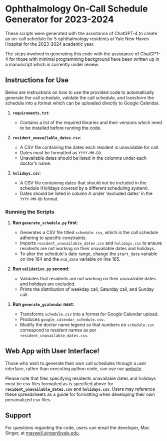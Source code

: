 # Ophthalmology On-Call Schedule Generator for 2023-2024

These scripts were generated with the assistance of ChatGPT-4 to create an on-call schedule for 5 ophthalmology residents at Yale New Haven Hospital for the 2023-2024 academic year.

The steps involved in generating this code with the assistance of ChatGPT-4 for those with minimal programming background have been written up in a manuscript which is currently under review.

## Instructions for Use

Below are instructions on how to use the provided code to automatically generate the call schedule, validate the call schedule, and transform the schedule into a format which can be uploaded directly to Google Calendar.

1. **`requirements.txt`**: 
   - Contains a list of the required libraries and their versions which need to be installed before running the code.

2. **`resident_unavailable_dates.csv`**: 
   - A CSV file containing the dates each resident is unavailable for call. 
   - Dates must be formatted as `YYYY-MM-DD`.
   - Unavailable dates should be listed in the columns under each doctor's name.

3. **`holidays.csv`**: 
   - A CSV file containing dates that should not be included in the schedule (Holidays covered by a different scheduling system).
   - Dates should be listed in column A under 'excluded dates' in the `YYYY-MM-DD` format.

### Running the Scripts

1. **Run `generate_schedule.py` first**:
   - Generates a CSV file titled `schedule.csv`, which is the call schedule adhering to specific constraints.
   - Imports `resident_unavailable_dates.csv` and `holidays.csv` to ensure residents are not working on their unavailable dates and holidays.
   - To alter the schedule's date range, change the `start_date` variable on line 164 and the `end_date` variable on line 165.

2. **Run `validation.py` second**:
   - Validates that residents are not working on their unavailable dates and holidays are excluded.
   - Prints the distribution of weekday call, Saturday call, and Sunday call.

3. **Run `generate_gcalendar` next**:
   - Transforms `schedule.csv` into a format for Google Calendar upload.
   - Produces `google_calendar_schedule.csv`.
   - Modify the doctor name legend so that numbers on `schedule.csv` correspond to resident names as per `resident_unavailable_dates.csv`.

## Web App with User Interface!

Those who wish to generate their own call schedules through a user interface, rather than executing python code, can use our [website](https://yaleophthopgy2callschedule.streamlit.app/).

Please note that files specifying residents unavailable dates and holidays must be csv files formatted as is specified above for **`resident_unavailable_dates.csv`** and **`holidays.csv`**. Users may reference these spreadsheets as a guide for formatting when developing their own personalized csv files.

## Support

For questions regarding the code, users can email the developer, Mac Singer, at [maxwell.singer@yale.edu](mailto:maxwell.singer@yale.edu).
